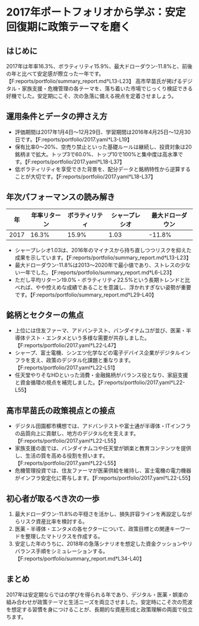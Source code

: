 # 2017年ポートフォリオから学ぶ：安定回復期に政策テーマを磨く

## はじめに
2017年は年率16.3%、ボラティリティ15.9%、最大ドローダウン-11.8%と、前後の年と比べて安定感が際立った一年です。【F:reports/portfolio/summary_report.md†L13-L23】 高市早苗氏が掲げるデジタル・家族支援・危機管理の各テーマを、落ち着いた市場でじっくり検証できる好機でした。安定期にこそ、次の急落に備える視点を定着させましょう。

## 運用条件とデータの押さえ方
- 評価期間は2017年1月4日〜12月29日、学習期間は2016年4月25日〜12月30日です。【F:reports/portfolio/2017.yaml†L3-L19】
- 保有比率0〜20%、空売り禁止といった基礎ルールは継続し、投資対象は20銘柄まで拡大。トップ3で60.0%、トップ10で100%と集中度は高水準です。【F:reports/portfolio/2017.yaml†L18-L37】
- 低ボラティリティを享受できた背景を、配分データと銘柄特性から逆算することが大切です。【F:reports/portfolio/2017.yaml†L18-L37】

## 年次パフォーマンスの読み解き
| 年 | 年率リターン | ボラティリティ | シャープレシオ | 最大ドローダウン |
|---|---|---|---|---|
| 2017 | 16.3% | 15.9% | 1.03 | -11.8% |

- シャープレシオ1.03は、2016年のマイナスから持ち直しつつリスクを抑えた成果を示しています。【F:reports/portfolio/summary_report.md†L13-L23】
- 最大ドローダウン-11.8%は2013〜2020年で最小値であり、ストレスの少ない一年でした。【F:reports/portfolio/summary_report.md†L6-L23】
- ただし平均リターン19.0%・ボラティリティ22.5%という長期トレンドと比べれば、やや控えめな成績であることを意識し、浮かれすぎない姿勢が重要です。【F:reports/portfolio/summary_report.md†L29-L40】

## 銘柄とセクターの焦点
- 上位には住友ファーマ、アドバンテスト、バンダイナムコが並び、医薬・半導体テスト・エンタメという多様な需要が共存しました。【F:reports/portfolio/2017.yaml†L22-L47】
- シャープ、富士電機、シンエツ化学などの電子デバイス企業がデジタルインフラを支え、政策のデジタル化課題と重なります。【F:reports/portfolio/2017.yaml†L22-L51】
- 任天堂やりそなHDといった消費・金融銘柄がバランス役となり、家庭支援と資金循環の視点を補完しました。【F:reports/portfolio/2017.yaml†L22-L55】

## 高市早苗氏の政策視点との接点
- デジタル田園都市構想では、アドバンテストや富士通が半導体・ITインフラの品質向上に貢献し、地方のデジタル化を支えます。【F:reports/portfolio/2017.yaml†L22-L55】
- 家族支援の面では、バンダイナムコや任天堂が娯楽と教育コンテンツを提供し、生活の質を高める役割を担います。【F:reports/portfolio/2017.yaml†L22-L55】
- 危機管理投資では、住友ファーマが医薬供給を維持し、富士電機の電力機器がインフラ安定化に寄与します。【F:reports/portfolio/2017.yaml†L22-L55】

## 初心者が取るべき次の一歩
1. 最大ドローダウン-11.8%の平穏さを活かし、損失許容ラインを再設定しながらリスク資産比率を検討する。
2. 医薬・半導体・エンタメの各セクターについて、政策目標との関連キーワードを整理したマトリクスを作成する。
3. 安定した年のうちに、2018年の急落シナリオを想定した資金クッションやリバランス手順をシミュレーションする。【F:reports/portfolio/summary_report.md†L34-L40】

## まとめ
2017年は安定期ならではの学びを得られる年であり、デジタル・医薬・娯楽の組み合わせが政策テーマと生活ニーズを両立させました。安定時にこそ次の荒波を想定する習慣を身につけることが、長期的な資産形成と政策理解の両面で役立ちます。
